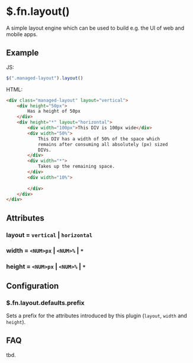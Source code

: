 $.fn.layout()
=============

A simple layout engine which can be used to build e.g. the UI of web and mobile apps.

Example
-------

JS:

```JavaScript
$(".managed-layout").layout()
```

HTML:

```html
<div class="managed-layout" layout="vertical">
    <div height="50px">
        Has a height of 50px
    </div>
    <div height="*" layout="horizontal">
        <div width="100px">This DIV is 100px wide</div>
        <div width="50%">
            This DIV has a width of 50% of the space which
            remains after consuming all absolutely (px) sized
            DIVs.
        </div>
        <div width="*">
            Takes up the remaining space.
        </div>
        <div width="10%">
        
        </div>
    </div>
</div>
```

Attributes
----------

### layout = `vertical` | `horizontal`

### width = `<NUM>px` | `<NUM>%` | `*`

### height = `<NUM>px` | `<NUM>%` | `*`

Configuration
-------------

### $.fn.layout.defaults.prefix

Sets a prefix for the attributes introduced by this plugin (`layout`, `width` and `height`).

FAQ
---

tbd.